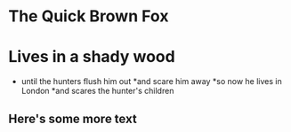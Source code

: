# The Quick Brown Fox

# Lives in a shady wood
* until the hunters flush him out
  *and scare him away
  *so now he lives in London
  *and scares the hunter's children

## Here's some more text